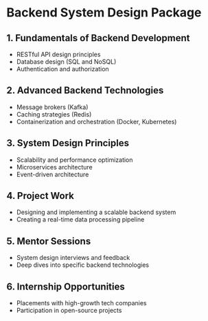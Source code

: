 # Backend System Design Package

## 1. Fundamentals of Backend Development

- RESTful API design principles
- Database design (SQL and NoSQL)
- Authentication and authorization

## 2. Advanced Backend Technologies

- Message brokers (Kafka)
- Caching strategies (Redis)
- Containerization and orchestration (Docker, Kubernetes)

## 3. System Design Principles

- Scalability and performance optimization
- Microservices architecture
- Event-driven architecture

## 4. Project Work

- Designing and implementing a scalable backend system
- Creating a real-time data processing pipeline

## 5. Mentor Sessions

- System design interviews and feedback
- Deep dives into specific backend technologies

## 6. Internship Opportunities

- Placements with high-growth tech companies
- Participation in open-source projects